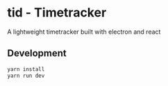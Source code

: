 # tid - Timetracker
A lightweight timetracker built with electron and react

## Development
```Javascript
yarn install
yarn run dev
```
